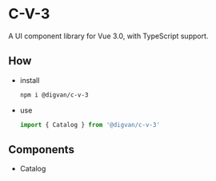 # C-V-3

A UI component library for Vue 3.0, with TypeScript support.

## How

- install
	```bash
	npm i @digvan/c-v-3
	```
- use
	```js
	import { Catalog } from '@digvan/c-v-3'
	```
## Components

- Catalog